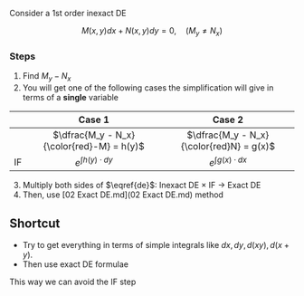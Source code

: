 Consider a 1st order inexact DE

$$
M(x, y) dx + N(x, y) dy = 0, \quad
(M_y \ne N_x)
\label{de}
$$

### **Steps**

1. Find $M_y - N_x$
2. You will get one of the following cases
   the simplification will give in terms of a **single** variable

|      |                  Case 1                   |                  Case 2                  |
| :--: | :---------------------------------------: | :--------------------------------------: |
|      | $\dfrac{M_y - N_x}{\color{red}-M} = h(y)$ | $\dfrac{M_y - N_x}{\color{red}N} = g(x)$ |
|  IF  |         $e^{\int h(y) \cdot dy}$          |         $e^{\int g(x) \cdot dx}$         |

3. Multiply both sides of $\eqref{de}$:
   Inexact DE $\times$ IF $\to$ Exact DE
4. Then, use [02 Exact DE.md](02 Exact DE.md) method

## Shortcut

- Try to get everything in terms of simple integrals like $dx, dy, d(xy),d(x+y)$.
- Then use exact DE formulae

This way we can avoid the IF step
